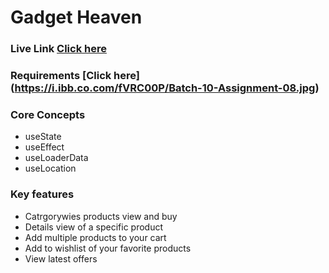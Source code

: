 # Gadget Heaven

### Live Link [Click here](https://gadgetsheavenbd.netlify.app/)

### Requirements [Click here] (https://i.ibb.co.com/fVRC00P/Batch-10-Assignment-08.jpg)

### Core Concepts

- useState
- useEffect
- useLoaderData
- useLocation

### Key features

- Catrgorywies products view and buy
- Details view of a specific product
- Add multiple products to your cart
- Add to wishlist of your favorite products
- View latest offers
